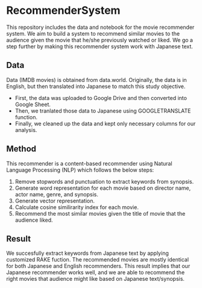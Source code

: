 # RecommenderSystem

This repository includes the data and notebook for the movie recommender system. We aim to build a system to recommend similar movies to the audience given the movie that he/she previously watched or liked. We go a step further by making this recommender system work with Japanese text. 

## Data

Data (IMDB movies) is obtained from data.world. Originally, the data is in English, but then translated into Japanese to match this study objective.

- First, the data was uploaded to Google Drive and then converted into Google Sheet. 
- Then, we tranlated those data to Japanese using GOOGLETRANSLATE function.
- Finally, we cleaned up the data and kept only necessary columns for our analysis.

## Method

This recommender is a content-based recommender using Natural Language Processing (NLP) which follows the below steps:
1. Remove stopwords and punctuation to extract keywords from synopsis.
2. Generate word representation for each movie based on director name, actor name, genre, and synopsis.
3. Generate vector representation.
4. Calculate cosine similirarity index for each movie.
5. Recommend the most similar movies given the title of movie that the audience liked.

## Result

We succesfully extract keywords from Japanese text by applying customized RAKE fuction.
The recommended movies are mostly identical for both Japanese and English recommenders. This result implies that our Japanese recommender works well, and we are able to recommend the right movies that audience might like based on Japanese text/synopsis.
